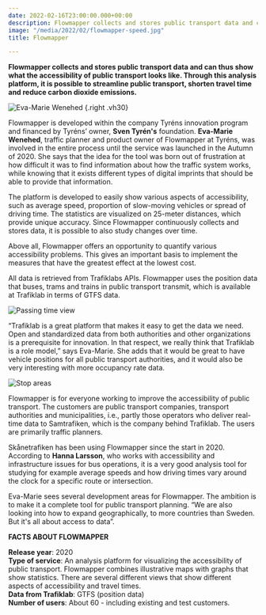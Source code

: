 ```yaml
---
date: 2022-02-16T23:00:00.000+00:00
description: Flowmapper collects and stores public transport data and can thus show what the accessibility of public transport looks like. Through this analysis platform, it is possible to streamline public transport, shorten travel time and reduce carbon dioxide emissions.
image: "/media/2022/02/flowmapper-speed.jpg"
title: Flowmapper

---
```

**Flowmapper collects and stores public transport data and can thus show what the accessibility of public transport
looks like. Through this analysis platform, it is possible to streamline public transport, shorten travel time and
reduce carbon dioxide emissions.**

![Eva-Marie Wenehed](/media/2022/02/flowmapper-evamarie.jpg "Eva-Marie Wenehed")
{.right .vh30}

Flowmapper is developed within the company Tyréns innovation program and financed by Tyréns’ owner, **Sven Tyrén's**
foundation. **Eva-Marie Wenehed**, traffic planner and product owner of Flowmapper at Tyréns, was involved in the entire
process until the service was launched in the Autumn of 2020. She says that the idea for the tool was born out of
frustration at how difficult it was to find information about how the traffic system works, while knowing that it exists
different types of digital imprints that should be able to provide that information.

The platform is developed to easily show various aspects of accessibility, such as average speed, proportion of
slow-moving vehicles or spread of driving time. The statistics are visualized on 25-meter distances, which provide
unique accuracy. Since Flowmapper continuously collects and stores data, it is possible to also study changes over time.

Above all, Flowmapper offers an opportunity to quantify various accessibility problems. This gives an important basis to
implement the measures that have the greatest effect at the lowest cost.

All data is retrieved from Trafiklabs APIs. Flowmapper uses the position data that buses, trams and trains in public
transport transmit, which is available at Trafiklab in terms of GTFS data.

![Passing time view](/media/2022/03/flowmapper-passagetid.jpg)

“Trafiklab is a great platform that makes it easy to get the data we need. Open and standardized data from both
authorities and other organizations is a prerequisite for innovation. In that respect, we really think that Trafiklab is
a role model,” says Eva-Marie. She adds that it would be great to have vehicle positions for all public transport
authorities, and it would also be very interesting with more occupancy rate data.

![Stop areas](/media/2022/03/flowmapper-stops.jpg)

Flowmapper is for everyone working to improve the accessibility of public transport. The customers are public transport
companies, transport authorities and municipalities, i.e., partly those operators who deliver real-time data to
Samtrafiken, which is the company behind Trafiklab. The users are primarily traffic planners.

Skånetrafiken has been using Flowmapper since the start in 2020. According to **Hanna Larsson**, who works with
accessibility and infrastructure issues for bus operations, it is a very good analysis tool for studying for example
average speeds and how driving times vary around the clock for a specific route or intersection.

Eva-Marie sees several development areas for Flowmapper. The ambition is to make it a complete tool for public transport
planning. “We are also looking into how to expand geographically, to more countries than Sweden. But it's all about
access to data”.

**FACTS ABOUT FLOWMAPPER**

**Release year**: 2020  
**Type of service**: An analysis platform for visualizing the accessibility of public transport. Flowmapper combines
illustrative maps with graphs that show statistics. There are several different views that show different aspects of
accessibility and travel times.  
**Data from Trafiklab**: GTFS (position data)  
**Number of users**: About 60 - including existing and test customers.
